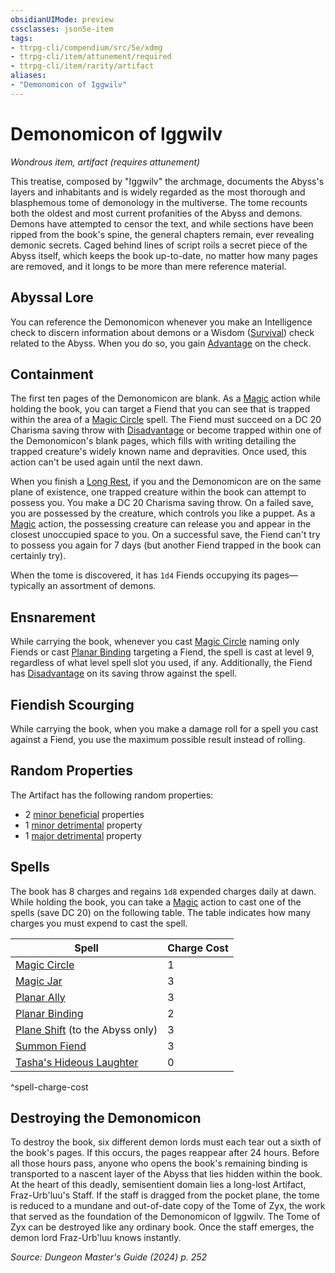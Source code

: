 ```yaml
---
obsidianUIMode: preview
cssclasses: json5e-item
tags:
- ttrpg-cli/compendium/src/5e/xdmg
- ttrpg-cli/item/attunement/required
- ttrpg-cli/item/rarity/artifact
aliases: 
- "Demonomicon of Iggwilv"
---
```

# Demonomicon of Iggwilv
*Wondrous item, artifact (requires attunement)*  



This treatise, composed by "Iggwilv" the archmage, documents the Abyss's layers and inhabitants and is widely regarded as the most thorough and blasphemous tome of demonology in the multiverse. The tome recounts both the oldest and most current profanities of the Abyss and demons. Demons have attempted to censor the text, and while sections have been ripped from the book's spine, the general chapters remain, ever revealing demonic secrets. Caged behind lines of script roils a secret piece of the Abyss itself, which keeps the book up-to-date, no matter how many pages are removed, and it longs to be more than mere reference material.

## Abyssal Lore

You can reference the Demonomicon whenever you make an Intelligence check to discern information about demons or a Wisdom ([Survival](Mechanics/rules/skills.md#Survival)) check related to the Abyss. When you do so, you gain [Advantage](Mechanics/rules/variant-rules/advantage-xphb.md) on the check.

## Containment

The first ten pages of the Demonomicon are blank. As a [Magic](Mechanics/rules/actions.md#Magic) action while holding the book, you can target a Fiend that you can see that is trapped within the area of a [Magic Circle](Mechanics/spells/magic-circle-xphb.md) spell. The Fiend must succeed on a DC 20 Charisma saving throw with [Disadvantage](Mechanics/rules/variant-rules/disadvantage-xphb.md) or become trapped within one of the Demonomicon's blank pages, which fills with writing detailing the trapped creature's widely known name and depravities. Once used, this action can't be used again until the next dawn.

When you finish a [Long Rest](Mechanics/rules/variant-rules/long-rest-xphb.md), if you and the Demonomicon are on the same plane of existence, one trapped creature within the book can attempt to possess you. You make a DC 20 Charisma saving throw. On a failed save, you are possessed by the creature, which controls you like a puppet. As a [Magic](Mechanics/rules/actions.md#Magic) action, the possessing creature can release you and appear in the closest unoccupied space to you. On a successful save, the Fiend can't try to possess you again for 7 days (but another Fiend trapped in the book can certainly try).

When the tome is discovered, it has `1d4` Fiends occupying its pages—typically an assortment of demons.

## Ensnarement

While carrying the book, whenever you cast [Magic Circle](Mechanics/spells/magic-circle-xphb.md) naming only Fiends or cast [Planar Binding](Mechanics/spells/planar-binding-xphb.md) targeting a Fiend, the spell is cast at level 9, regardless of what level spell slot you used, if any. Additionally, the Fiend has [Disadvantage](Mechanics/rules/variant-rules/disadvantage-xphb.md) on its saving throw against the spell.

## Fiendish Scourging

While carrying the book, when you make a damage roll for a spell you cast against a Fiend, you use the maximum possible result instead of rolling.

## Random Properties

The Artifact has the following random properties:

- 2 [minor beneficial](Mechanics/tables/artifact-properties-minor-beneficial-properties-xdmg.md) properties  
- 1 [minor detrimental](Mechanics/tables/artifact-properties-minor-detrimental-properties-xdmg.md) property  
- 1 [major detrimental](Mechanics/tables/artifact-properties-major-detrimental-properties-xdmg.md) property  

## Spells

The book has 8 charges and regains `1d8` expended charges daily at dawn. While holding the book, you can take a [Magic](Mechanics/rules/actions.md#Magic) action to cast one of the spells (save DC 20) on the following table. The table indicates how many charges you must expend to cast the spell.

| Spell | Charge Cost |
|-------|-------------|
| [Magic Circle](Mechanics/spells/magic-circle-xphb.md) | 1 |
| [Magic Jar](Mechanics/spells/magic-jar-xphb.md) | 3 |
| [Planar Ally](Mechanics/spells/planar-ally-xphb.md) | 3 |
| [Planar Binding](Mechanics/spells/planar-binding-xphb.md) | 2 |
| [Plane Shift](Mechanics/spells/plane-shift-xphb.md) (to the Abyss only) | 3 |
| [Summon Fiend](Mechanics/spells/summon-fiend-xphb.md) | 3 |
| [Tasha's Hideous Laughter](Mechanics/spells/tashas-hideous-laughter-xphb.md) | 0 |
^spell-charge-cost

## Destroying the Demonomicon

To destroy the book, six different demon lords must each tear out a sixth of the book's pages. If this occurs, the pages reappear after 24 hours. Before all those hours pass, anyone who opens the book's remaining binding is transported to a nascent layer of the Abyss that lies hidden within the book. At the heart of this deadly, semisentient domain lies a long-lost Artifact, Fraz-Urb'luu's Staff. If the staff is dragged from the pocket plane, the tome is reduced to a mundane and out-of-date copy of the Tome of Zyx, the work that served as the foundation of the Demonomicon of Iggwilv. The Tome of Zyx can be destroyed like any ordinary book. Once the staff emerges, the demon lord Fraz-Urb'luu knows instantly.

*Source: Dungeon Master's Guide (2024) p. 252*